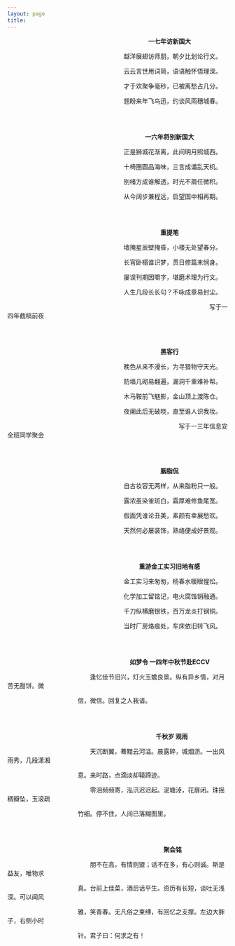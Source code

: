 ```yaml
---
layout: page
title:  
---
```

<p>&emsp;&emsp;&emsp;&emsp;&emsp;&emsp;&emsp;&emsp;&emsp;&emsp;&emsp;&emsp;&emsp;&emsp;&emsp;&emsp;&emsp;&emsp;&emsp;&emsp;&emsp;&emsp;&emsp;<strong>一七年访新国大</strong></p>
<p>&emsp;&emsp;&emsp;&emsp;&emsp;&emsp;&emsp;&emsp;&emsp;&emsp;&emsp;&emsp;&emsp;&emsp;&emsp;&emsp;&emsp;&emsp;&emsp;越洋展翅访师朋，朝夕比划论行文。</p>
<p>&emsp;&emsp;&emsp;&emsp;&emsp;&emsp;&emsp;&emsp;&emsp;&emsp;&emsp;&emsp;&emsp;&emsp;&emsp;&emsp;&emsp;&emsp;&emsp;云云言世用词简，语语触怀悟理深。</p>
<p>&emsp;&emsp;&emsp;&emsp;&emsp;&emsp;&emsp;&emsp;&emsp;&emsp;&emsp;&emsp;&emsp;&emsp;&emsp;&emsp;&emsp;&emsp;&emsp;才于欢聚争毫秒，已被离愁占几分。</p>
<p>&emsp;&emsp;&emsp;&emsp;&emsp;&emsp;&emsp;&emsp;&emsp;&emsp;&emsp;&emsp;&emsp;&emsp;&emsp;&emsp;&emsp;&emsp;&emsp;翘盼来年飞鸟迅，约谈风雨穗城春。</p>

<br>
<br>

<p>&emsp;&emsp;&emsp;&emsp;&emsp;&emsp;&emsp;&emsp;&emsp;&emsp;&emsp;&emsp;&emsp;&emsp;&emsp;&emsp;&emsp;&emsp;&emsp;&emsp;&emsp;&emsp;&ensp;<strong>一六年将别新国大</strong></p>
<p>&emsp;&emsp;&emsp;&emsp;&emsp;&emsp;&emsp;&emsp;&emsp;&emsp;&emsp;&emsp;&emsp;&emsp;&emsp;&emsp;&emsp;&emsp;&emsp;正是狮城花渐离，此间明月照城西。</p>
<p>&emsp;&emsp;&emsp;&emsp;&emsp;&emsp;&emsp;&emsp;&emsp;&emsp;&emsp;&emsp;&emsp;&emsp;&emsp;&emsp;&emsp;&emsp;&emsp;十椅圈圆品海味，三言成谶乱天机。</p>
<p>&emsp;&emsp;&emsp;&emsp;&emsp;&emsp;&emsp;&emsp;&emsp;&emsp;&emsp;&emsp;&emsp;&emsp;&emsp;&emsp;&emsp;&emsp;&emsp;别绪方成谁解透，时光不屑任微积。</p>
<p>&emsp;&emsp;&emsp;&emsp;&emsp;&emsp;&emsp;&emsp;&emsp;&emsp;&emsp;&emsp;&emsp;&emsp;&emsp;&emsp;&emsp;&emsp;&emsp;从今阔步兼程远，启望国中相再期。</p>

<br>
<br>

<p>&emsp;&emsp;&emsp;&emsp;&emsp;&emsp;&emsp;&emsp;&emsp;&emsp;&emsp;&emsp;&emsp;&emsp;&emsp;&emsp;&emsp;&emsp;&emsp;&emsp;&emsp;&emsp;&emsp;&emsp;&emsp;<strong>重提笔</strong></p>
<p>&emsp;&emsp;&emsp;&emsp;&emsp;&emsp;&emsp;&emsp;&emsp;&emsp;&emsp;&emsp;&emsp;&emsp;&emsp;&emsp;&emsp;&emsp;&emsp;墙掩星辰壁掩昏，小楼无处望春分。</p>
<p>&emsp;&emsp;&emsp;&emsp;&emsp;&emsp;&emsp;&emsp;&emsp;&emsp;&emsp;&emsp;&emsp;&emsp;&emsp;&emsp;&emsp;&emsp;&emsp;长宵卧榻谁识梦，贯日修篇未悯身。</p>
<p>&emsp;&emsp;&emsp;&emsp;&emsp;&emsp;&emsp;&emsp;&emsp;&emsp;&emsp;&emsp;&emsp;&emsp;&emsp;&emsp;&emsp;&emsp;&emsp;屡误刊期因嚼字，堪磨术理为行文。</p>
<p>&emsp;&emsp;&emsp;&emsp;&emsp;&emsp;&emsp;&emsp;&emsp;&emsp;&emsp;&emsp;&emsp;&emsp;&emsp;&emsp;&emsp;&emsp;&emsp;人生几段长长句？不咏成章易封尘。</p>
<p>&emsp;&emsp;&emsp;&emsp;&emsp;&emsp;&emsp;&emsp;&emsp;&emsp;&emsp;&emsp;&emsp;&emsp;&emsp;&emsp;&emsp;&emsp;&emsp;&emsp;&emsp;&emsp;&emsp;&emsp;&emsp;&emsp;&emsp;&emsp;&emsp;&emsp;&emsp;&emsp;&emsp;写于一四年截稿前夜</p>

<br>
<br>

<p>&emsp;&emsp;&emsp;&emsp;&emsp;&emsp;&emsp;&emsp;&emsp;&emsp;&emsp;&emsp;&emsp;&emsp;&emsp;&emsp;&emsp;&emsp;&emsp;&emsp;&emsp;&emsp;&emsp;&emsp;&emsp;<strong>黑客行</strong></p>
<p>&emsp;&emsp;&emsp;&emsp;&emsp;&emsp;&emsp;&emsp;&emsp;&emsp;&emsp;&emsp;&emsp;&emsp;&emsp;&emsp;&emsp;&emsp;&emsp;晚色从来不漫长，为寻猎物守天光。</p>
<p>&emsp;&emsp;&emsp;&emsp;&emsp;&emsp;&emsp;&emsp;&emsp;&emsp;&emsp;&emsp;&emsp;&emsp;&emsp;&emsp;&emsp;&emsp;&emsp;防墙几砌易翻遍，漏洞千重难补帮。</p>
<p>&emsp;&emsp;&emsp;&emsp;&emsp;&emsp;&emsp;&emsp;&emsp;&emsp;&emsp;&emsp;&emsp;&emsp;&emsp;&emsp;&emsp;&emsp;&emsp;木马鞍前飞魅影，金山顶上渡陈仓。</p>
<p>&emsp;&emsp;&emsp;&emsp;&emsp;&emsp;&emsp;&emsp;&emsp;&emsp;&emsp;&emsp;&emsp;&emsp;&emsp;&emsp;&emsp;&emsp;&emsp;夜阑此后无破晓，直至谁人识我妆。</p>
<p>&emsp;&emsp;&emsp;&emsp;&emsp;&emsp;&emsp;&emsp;&emsp;&emsp;&emsp;&emsp;&emsp;&emsp;&emsp;&emsp;&emsp;&emsp;&emsp;&emsp;&emsp;&emsp;&emsp;&emsp;&emsp;&emsp;&emsp;&emsp;写于一三年信息安全班同学聚会</p>

<br>
<br>

<p>&emsp;&emsp;&emsp;&emsp;&emsp;&emsp;&emsp;&emsp;&emsp;&emsp;&emsp;&emsp;&emsp;&emsp;&emsp;&emsp;&emsp;&emsp;&emsp;&emsp;&emsp;&emsp;&emsp;&emsp;&emsp;<strong>胭脂侃</strong></p>
<p>&emsp;&emsp;&emsp;&emsp;&emsp;&emsp;&emsp;&emsp;&emsp;&emsp;&emsp;&emsp;&emsp;&emsp;&emsp;&emsp;&emsp;&emsp;&emsp;自古妆容无两样，从来脂粉只一般。</p>
<p>&emsp;&emsp;&emsp;&emsp;&emsp;&emsp;&emsp;&emsp;&emsp;&emsp;&emsp;&emsp;&emsp;&emsp;&emsp;&emsp;&emsp;&emsp;&emsp;露浓虽染雀斑白，霜厚难修鱼尾宽。</p>
<p>&emsp;&emsp;&emsp;&emsp;&emsp;&emsp;&emsp;&emsp;&emsp;&emsp;&emsp;&emsp;&emsp;&emsp;&emsp;&emsp;&emsp;&emsp;&emsp;假面凭谁论丑美，素颜有幸展愁欢。</p>
<p>&emsp;&emsp;&emsp;&emsp;&emsp;&emsp;&emsp;&emsp;&emsp;&emsp;&emsp;&emsp;&emsp;&emsp;&emsp;&emsp;&emsp;&emsp;&emsp;天然何必屡装饰，熟络便成好景观。</p>

<br>
<br>

<p>&emsp;&emsp;&emsp;&emsp;&emsp;&emsp;&emsp;&emsp;&emsp;&emsp;&emsp;&emsp;&emsp;&emsp;&emsp;&emsp;&emsp;&emsp;&emsp;&emsp;&emsp;&ensp;<strong>重游金工实习旧地有感</strong></p>
<p>&emsp;&emsp;&emsp;&emsp;&emsp;&emsp;&emsp;&emsp;&emsp;&emsp;&emsp;&emsp;&emsp;&emsp;&emsp;&emsp;&emsp;&emsp;&emsp;金工实习来匆匆，杨春水暖眼惺忪。</p>
<p>&emsp;&emsp;&emsp;&emsp;&emsp;&emsp;&emsp;&emsp;&emsp;&emsp;&emsp;&emsp;&emsp;&emsp;&emsp;&emsp;&emsp;&emsp;&emsp;化学加工留铭记，电火腐蚀销融通。</p>
<p>&emsp;&emsp;&emsp;&emsp;&emsp;&emsp;&emsp;&emsp;&emsp;&emsp;&emsp;&emsp;&emsp;&emsp;&emsp;&emsp;&emsp;&emsp;&emsp;千刀纵横磨银铁，百万龙炎打钢铜。</p>
<p>&emsp;&emsp;&emsp;&emsp;&emsp;&emsp;&emsp;&emsp;&emsp;&emsp;&emsp;&emsp;&emsp;&emsp;&emsp;&emsp;&emsp;&emsp;&emsp;当时厂房烙痕处，车床依旧转飞风。</p>

<br>
<br>

<p>&emsp;&emsp;&emsp;&emsp;&emsp;&emsp;&emsp;&emsp;&emsp;&emsp;&emsp;&emsp;&emsp;&emsp;&emsp;&emsp;&emsp;&emsp;&emsp;&emsp;<strong>如梦令 一四年中秋节赴ECCV</strong></p>
<p>&emsp;&emsp;&emsp;&emsp;&emsp;&emsp;&emsp;&emsp;&emsp;&emsp;&ensp;&emsp;&emsp;&ensp;&ensp;逢忆佳节旧兴，灯火玉蟾良景。纵有异乡情，对月苦无甜饼。微</p>
<p>&emsp;&emsp;&emsp;&emsp;&emsp;&emsp;&emsp;&emsp;&ensp;&emsp;&emsp;&ensp;&ensp;信，微信。回复之人我请。</p>

<br>
<br>

<p>&emsp;&emsp;&emsp;&emsp;&emsp;&emsp;&emsp;&emsp;&emsp;&emsp;&emsp;&emsp;&emsp;&emsp;&emsp;&emsp;&emsp;&emsp;&emsp;&emsp;&emsp;&emsp;&emsp;&emsp;&#8197;<strong>千秋岁 观雨</strong></p>
<p>&emsp;&emsp;&emsp;&emsp;&emsp;&emsp;&emsp;&emsp;&emsp;&emsp;&ensp;&emsp;&emsp;&ensp;&ensp;天沉断翼，蓦黯云河溢。晨露碎，城烟沥。一出风雨秀，几段潇湘</p>
<p>&emsp;&emsp;&emsp;&emsp;&emsp;&emsp;&emsp;&emsp;&ensp;&emsp;&emsp;&ensp;&ensp;意。来时路，点滴淡却辕蹄迹。</p>
<p>&emsp;&emsp;&emsp;&emsp;&emsp;&emsp;&emsp;&emsp;&emsp;&emsp;&ensp;&emsp;&emsp;&ensp;&ensp;零泪频频寄，泓汛迟迟起。泥塘淖，花扉闭。珠摇稠瓣坠，玉滚疏</p>
<p>&emsp;&emsp;&emsp;&emsp;&emsp;&emsp;&emsp;&emsp;&ensp;&emsp;&emsp;&ensp;&ensp;竹细。停不住，人间已落糊图里。</p>

<br>
<br>

<p>&emsp;&emsp;&emsp;&emsp;&emsp;&emsp;&emsp;&emsp;&emsp;&emsp;&emsp;&emsp;&emsp;&emsp;&emsp;&emsp;&emsp;&emsp;&emsp;&emsp;&emsp;&emsp;&emsp;&emsp;&emsp;&ensp;<strong>聚会铭</strong></p>
<p>&emsp;&emsp;&emsp;&emsp;&emsp;&emsp;&emsp;&emsp;&emsp;&emsp;&ensp;&emsp;&emsp;&ensp;&ensp;朋不在高，有情则盟；话不在多，有心则诚。斯是益友，唯物求</p>
<p>&emsp;&emsp;&emsp;&emsp;&emsp;&emsp;&emsp;&emsp;&ensp;&emsp;&emsp;&ensp;&ensp;真。台前上佳菜，酒后话平生。资历有长短，谈吐无浅深。可以闻风</p>
<p>&emsp;&emsp;&emsp;&emsp;&emsp;&emsp;&emsp;&emsp;&ensp;&emsp;&emsp;&ensp;&ensp;雅，笑青春。无凡俗之束缚，有回忆之支撑。左边大胖子，右侧小时</p>
<p>&emsp;&emsp;&emsp;&emsp;&emsp;&emsp;&emsp;&emsp;&ensp;&emsp;&emsp;&ensp;&ensp;针。君子曰：何求之有！</p>